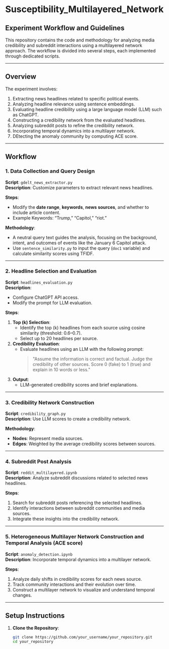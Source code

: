# Susceptibility_Multilayered_Network

## Experiment Workflow and Guidelines

This repository contains the code and methodology for analyzing media credibility and subreddit interactions using a multilayered network approach. The workflow is divided into several steps, each implemented through dedicated scripts.

---

## **Overview**

The experiment involves:
1. Extracting news headlines related to specific political events.
2. Analyzing headline relevance using sentence embeddings.
3. Evaluating headline credibility using a large language model (LLM) such as ChatGPT.
4. Constructing a credibility network from the evaluated headlines.
5. Analyzing subreddit posts to refine the credibility network.
6. Incorporating temporal dynamics into a multilayer network.
7. DEtecting the anomaly community by computing ACE score.

---

## **Workflow**

### **1. Data Collection and Query Design**

**Script**: `gdelt_news_extractor.py`  
**Description**: Customize parameters to extract relevant news headlines.  

**Steps**:
- Modify the **date range**, **keywords**, **news sources**, and whether to include article content.
- Example Keywords: “Trump,” “Capitol,” “riot.”

**Methodology**:
- A neutral query text guides the analysis, focusing on the background, intent, and outcomes of events like the January 6 Capitol attack.
- Use `sentence_similarity.py` to input the query (`doc1` variable) and calculate similarity scores using TFIDF.

---

### **2. Headline Selection and Evaluation**

**Script**: `headlines_evaluation.py`  
**Description**: 
- Configure ChatGPT API access.
- Modify the prompt for LLM evaluation.  

**Steps**:
1. **Top \(k\) Selection**:
   - Identify the top \(k\) headlines from each source using cosine similarity (threshold: 0.6–0.7).
   - Select up to 20 headlines per source.
2. **Credibility Evaluation**:
   - Evaluate headlines using an LLM with the following prompt:  
     > "Assume the information is correct and factual. Judge the credibility of other sources. Score 0 (fake) to 1 (true) and explain in 10 words or less."
3. **Output**:
   - LLM-generated credibility scores and brief explanations.

---

### **3. Credibility Network Construction**

**Script**: `credibility_graph.py`  
**Description**: Use LLM scores to create a credibility network.  

**Methodology**:
- **Nodes**: Represent media sources.
- **Edges**: Weighted by the average credibility scores between sources.

---

### **4. Subreddit Post Analysis**

**Script**: `reddit_multilayered.ipynb`  
**Description**: Analyze subreddit discussions related to selected news headlines.  

**Steps**:
1. Search for subreddit posts referencing the selected headlines.
2. Identify interactions between subreddit communities and media sources.
3. Integrate these insights into the credibility network.

---

### **5. Heterogeneous Multilayer Network Construction and Temporal Analysis (ACE score)**

**Script**: `anomaly_detection.ipynb`  
**Description**: Incorporate temporal dynamics into a multilayer network.  

**Steps**:
1. Analyze daily shifts in credibility scores for each news source.
2. Track community interactions and their evolution over time.
3. Construct a multilayer network to visualize and understand temporal changes.

---

## **Setup Instructions**

1. **Clone the Repository**:
   ```bash
   git clone https://github.com/your_username/your_repository.git
   cd your_repository
